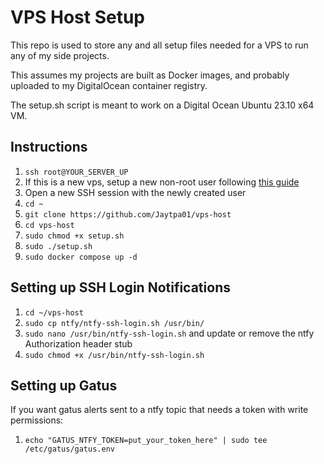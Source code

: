# VPS Host Setup

This repo is used to store any and all setup files needed for a VPS to run any of my side projects.

This assumes my projects are built as Docker images, and probably uploaded to my DigitalOcean container registry.

The setup.sh script is meant to work on a Digital Ocean Ubuntu 23.10 x64 VM.

## Instructions

1. `ssh root@YOUR_SERVER_UP`
1. If this is a new vps, setup a new non-root user following [this guide](https://www.digitalocean.com/community/tutorials/initial-server-setup-with-ubuntu#step-2-creating-a-new-user)
1. Open a new SSH session with the newly created user
1. `cd ~`
1. `git clone https://github.com/Jaytpa01/vps-host`
1. `cd vps-host`
1. `sudo chmod +x setup.sh`
1. `sudo ./setup.sh`
1. `sudo docker compose up -d`

## Setting up SSH Login Notifications

1. `cd ~/vps-host`
1. `sudo cp ntfy/ntfy-ssh-login.sh /usr/bin/`
1. `sudo nano /usr/bin/ntfy-ssh-login.sh` and update or remove the ntfy Authorization header stub
1. `sudo chmod +x /usr/bin/ntfy-ssh-login.sh`

## Setting up Gatus

If you want gatus alerts sent to a ntfy topic that needs a token with write permissions:

1. `echo "GATUS_NTFY_TOKEN=put_your_token_here" | sudo tee /etc/gatus/gatus.env`
